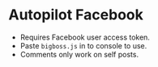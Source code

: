 # Autopilot Facebook

- Requires Facebook user access token.
- Paste `bigboss.js` in to console to use.
- Comments only work on self posts.
